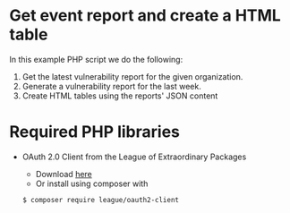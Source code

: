 # Get event report and create a HTML table
In this example PHP script we do the following:
1. Get the latest vulnerability report for the given organization.
2. Generate a vulnerability report for the last week.
3. Create HTML tables using the reports' JSON content

# Required PHP libraries
* OAuth 2.0 Client from the League of Extraordinary Packages
  - Download [here](https://github.com/thephpleague/oauth2-client)
  - Or install using composer with 
  
  ```$ composer require league/oauth2-client``` 
